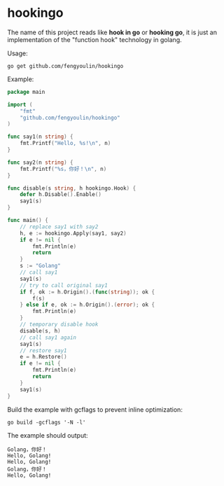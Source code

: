 # hookingo #

The name of this project reads like **hook in go** or **hooking go**, it is just an implementation of the "function hook" technology in golang.

Usage:
```shell script
go get github.com/fengyoulin/hookingo
```
Example:
```go
package main

import (
	"fmt"
	"github.com/fengyoulin/hookingo"
)

func say1(n string) {
	fmt.Printf("Hello, %s!\n", n)
}

func say2(n string) {
	fmt.Printf("%s，你好！\n", n)
}

func disable(s string, h hookingo.Hook) {
	defer h.Disable().Enable()
	say1(s)
}

func main() {
	// replace say1 with say2
	h, e := hookingo.Apply(say1, say2)
	if e != nil {
		fmt.Println(e)
		return
	}
	s := "Golang"
	// call say1
	say1(s)
	// try to call original say1
	if f, ok := h.Origin().(func(string)); ok {
		f(s)
	} else if e, ok := h.Origin().(error); ok {
		fmt.Println(e)
	}
	// temporary disable hook
	disable(s, h)
	// call say1 again
	say1(s)
	// restore say1
	e = h.Restore()
	if e != nil {
		fmt.Println(e)
		return
	}
	say1(s)
}
```
Build the example with gcflags to prevent inline optimization:
```shell script
go build -gcflags '-N -l'
```
The example should output:
```shell script
Golang，你好！
Hello, Golang!
Hello, Golang!
Golang，你好！
Hello, Golang!
```